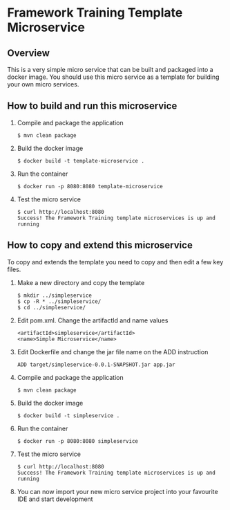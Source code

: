 Framework Training Template Microservice
========================================
Overview
--------
This is a very simple micro service that can be built and packaged into a docker image. You should use this micro service as a template for building your own micro services.

How to build and run this microservice
--------------------------------------

1. Compile and package the application

   ```
   $ mvn clean package
   ```
2. Build the docker image

   ```
   $ docker build -t template-microservice .
   ```
3. Run the container

   ```
   $ docker run -p 8080:8080 template-microservice
   ```
4. Test the micro service

   ```
   $ curl http://localhost:8080
   Success! The Framework Training template microservices is up and running
   ```

How to copy and extend this microservice
----------------------------------------
To copy and extends the template you need to copy and then edit a few key files.

1. Make a new directory and copy the template

   ```
   $ mkdir ../simpleservice
   $ cp -R * ../simpleservice/
   $ cd ../simpleservice/
   ```
2. Edit pom.xml. Change the artifactId and name values

   ```
   <artifactId>simpleservice</artifactId>
   <name>Simple Microservice</name>
   ```
3. Edit Dockerfile and change the jar file name on the ADD instruction

   ```
   ADD target/simpleservice-0.0.1-SNAPSHOT.jar app.jar
   ```
4. Compile and package the application

   ```
   $ mvn clean package
   ```
5. Build the docker image

   ```
   $ docker build -t simpleservice .
   ```
6. Run the container

   ```
   $ docker run -p 8080:8080 simpleservice
   ```
7. Test the micro service

   ```
   $ curl http://localhost:8080
   Success! The Framework Training template microservices is up and running
   ```
8. You can now import your new micro service project into your favourite IDE and start development